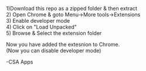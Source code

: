 1)Download this repo as a zipped folder & then extract  
2) Open Chrome & goto Menu->More tools->Extensions  
3) Enable developer mode  
4) Click on "Load Unpacked"  
5) Browse & Select the extension folder  

Now you have added the extesnion to Chrome.  
(Now you can disable developer mode)  
  
-CSA Apps